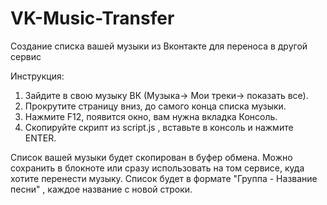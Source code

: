 # VK-Music-Transfer
Создание списка вашей музыки из Вконтакте для переноса в другой сервис

Инструкция:
1. Зайдите в свою музыку ВК (Музыка-> Мои треки-> показать все).
2. Прокрутите страницу вниз, до самого конца списка музыки.
3. Нажмите F12, появится окно, вам нужна вкладка Консоль.
4. Скопируйте скрипт из script.js , вставьте в консоль и нажмите ENTER.

Список вашей музыки будет скопирован в буфер обмена. Можно сохранить в блокноте или сразу использовать на том сервисе, куда хотите перенести музыку.
Список будет в формате  "Группа - Название песни" , каждое название с новой строки.

